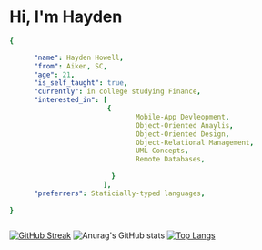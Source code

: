 # Hi, I'm **Hayden**
``` yaml 
{ 

      "name": Hayden Howell, 
      "from": Aiken, SC, 
      "age": 21,
      "is_self_taught": true, 
      "currently": in college studying Finance, 
      "interested_in": [
                        {
                               Mobile-App Devleopment, 
                               Object-Oriented Anaylis, 
                               Object-Oriented Design,
                               Object-Relational Management,
                               UML Concepts, 
                               Remote Databases,
                               
                         }
                       ],
      "preferrers": Staticially-typed languages, 
      
}



```
[![GitHub Streak](https://streak-stats.demolab.com/?user=hayde0264&theme=tokyonight)](https://git.io/streak-stats)
![Anurag's GitHub stats](https://github-readme-stats.vercel.app/api?username=hayde0264&show_icons=true&theme=tokyonight)
[![Top Langs](https://github-readme-stats.vercel.app/api/top-langs/?username=hayde0264&layout=compact&theme=tokyonight)](https://github.com/anuraghazra/github-readme-stats)
<!---
hayde0264/hayde0264 is a ✨ special ✨ repository because its `README.md` (this file) appears on your GitHub profile.
You can click the Preview link to take a look at your changes.
--->
